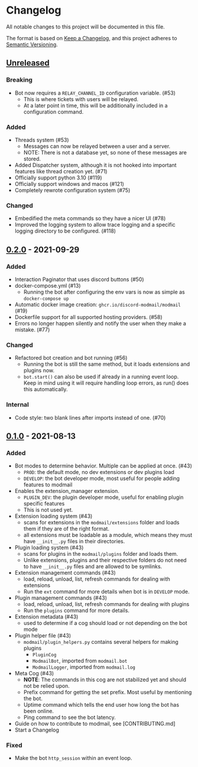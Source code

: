 # Changelog

All notable changes to this project will be documented in this file.

The format is based on [Keep a Changelog](https://keepachangelog.com/en/1.0.0/),
and this project adheres to [Semantic Versioning](https://semver.org/spec/v2.0.0.html).

## [Unreleased]

### Breaking
- Bot now requires a `RELAY_CHANNEL_ID` configuration variable. (#53)
    - This is where tickets with users will be relayed.
    - At a later point in time, this will be additionally included in a configuration command.

### Added
- Threads system (#53)
    - Messages can now be relayed between a user and a server.
    - NOTE: There is not a database yet, so none of these messages are stored.
- Added Dispatcher system, although it is not hooked into important features like thread creation yet. (#71)
- Officially support python 3.10 (#119)
- Officially support windows and macos (#121)
- Completely rewrote configuration system (#75)

### Changed

- Embedified the meta commands so they have a nicer UI (#78)
- Improved the logging system to allow trace logging and a specific logging directory to be configured. (#118)

## [0.2.0] - 2021-09-29

### Added

- Interaction Paginator that uses discord buttons (#50)
- docker-compose.yml (#13)
    - Running the bot after configuring the env vars is now as simple as `docker-compose up`
- Automatic docker image creation: `ghcr.io/discord-modmail/modmail` (#19)
- Dockerfile support for all supported hosting providers. (#58)
- Errors no longer happen silently and notify the user when they make a mistake. (#77)

### Changed

- Refactored bot creation and bot running (#56)
    - Running the bot is still the same method, but it loads extensions and plugins now.
    - `bot.start()` can also be used if already in a running event loop. Keep in mind using it will require
        handling loop errors, as run() does this automatically.

### Internal

- Code style: two blank lines after imports instead of one. (#70)


## [0.1.0] - 2021-08-13

### Added

- Bot modes to determine behavior. Multiple can be applied at once. (#43)
    - `PROD`: the default mode, no dev extensions or dev plugins load
    - `DEVELOP`: the bot developer mode, most useful for people adding features to modmail
- Enables the extension_manager extension.
    - `PLUGIN_DEV`: the plugin developer mode, useful for enabling plugin specific features
    - This is not used yet.
- Extension loading system (#43)
    - scans for extensions in the `modmail/extensions` folder and loads them if they are of the right format.
    - all extensions must be loadable as a module, which means they must have `__init__.py` files in their directories.
- Plugin loading system (#43)
    - scans for plugins in the `modmail/plugins` folder and loads them.
    - Unlike extensions, plugins and their respective folders do not need to have `__init__.py` files and are allowed to be symlinks.
- Extension management commands (#43)
    - load, reload, unload, list, refresh commands for dealing with extensions
    - Run the `ext` command for more details when bot is in `DEVELOP` mode.
- Plugin management commands (#43)
    - load, reload, unload, list, refresh commands for dealing with plugins
    - Run the `plugins` command for more details.
- Extension metadata (#43)
  - used to determine if a cog should load or not depending on the bot mode
- Plugin helper file (#43)
    - `modmail/plugin_helpers.py` contains several helpers for making plugins
        - `PluginCog`
        - `ModmailBot`, imported from `modmail.bot`
        - `ModmailLogger`, imported from `modmail.log`
- Meta Cog (#43)
    - **NOTE**: The commands in this cog are not stabilized yet and should not be relied upon.
    - Prefix command for getting the set prefix. Most useful by mentioning the bot.
    - Uptime command which tells the end user how long the bot has been online.
    - Ping command to see the bot latency.
- Guide on how to contribute to modmail, see \[CONTRIBUTING.md\] <!-- #TODO: Make this a link -->
- Start a Changelog

### Fixed

- Make the bot `http_session` within an event loop.

[0.1.0]: https://github.com/discord-modmail/modmail/releases/tag/v0.1.0
[0.2.0]: https://github.com/discord-modmail/modmail/compare/v0.1.0...v0.2.0
[unreleased]: https://github.com/discord-modmail/modmail/compare/v0.1.0...main
